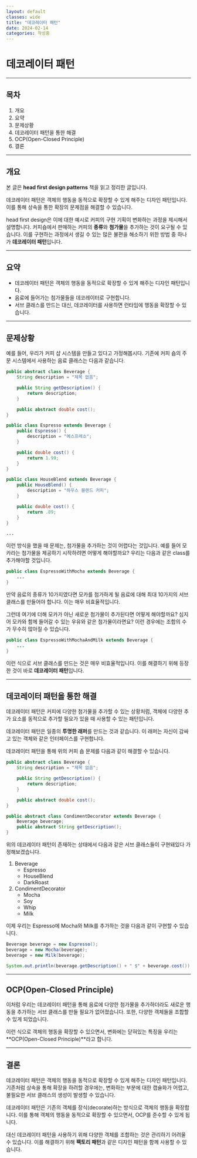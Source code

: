 ```yaml
---
layout: default
classes: wide
title: "데코레이터 패턴"
date: 2024-02-14
categories: 작성중
---
```


# 데코레이터 패턴

---

## 목차

1. 개요
2. 요약
3. 문제상황
4. 데코레이터 패턴을 통한 해결
5. OCP(Open-Closed Principle)
6. 결론

---

## 개요

본 글은 **head first design patterns** 책을 읽고 정리한 글입니다.

데코레이터 패턴은 객체의 행동을 동적으로 확장할 수 있게 해주는 디자인 패턴입니다. 이를 통해 상속을 통한 확장의 문제점을 해결할 수 있습니다.

head first design은 이에 대한 예시로 커피의 구현 기획이 변화하는 과정을 제시해서 설명합니다. 커피숍에서 판매하는 커피의 **종류**와 **첨가물**을 추가하는 것이 요구될 수 있습니다. 이를 구현하는 과정에서 생길 수 있는 많은 불편을 해소하기 위한 방법 중 하나가 **데코레이터 패턴**입니다.

---

## 요약

* 데코레이터 패턴은 객체의 행동을 동적으로 확장할 수 있게 해주는 디자인 패턴입니다.
* 음료에 들어가는 첨가물들을 데코레이터로 구현합니다.
* 서브 클래스를 만드는 대신, 데코레이터를 사용하면 런타임에 행동을 확장할 수 있습니다.

---

## 문제상황

예를 들어, 우리가 커피 샵 시스템을 만들고 있다고 가정해봅시다. 기존에 커피 숍의 주문 시스템에서 사용하는 음료 클래스는 다음과 같습니다.

```java
public abstract class Beverage {
    String description = "제목 없음";

    public String getDescription() {
        return description;
    }

    public abstract double cost();
}

public class Espresso extends Beverage {
    public Espresso() {
        description = "에스프레소";
    }

    public double cost() {
        return 1.99;
    }
}

public class HouseBlend extends Beverage {
    public HouseBlend() {
        description = "하우스 블렌드 커피";
    }

    public double cost() {
        return .89;
    }
}

...
```

이런 방식을 했을 때 문제는, 첨가물을 추가하는 것이 어렵다는 것입니다. 예를 들어 모카라는 첨가물을 제공하기 시작하려면 어떻게 해야할까요? 우리는 다음과 같은 class를 추가해야할 것입니다.

```java
public class EspressoWithMocha extends Beverage {
    ...
}
```

만약 음료의 종류가 10가지였다면 모카를 첨가하게 될 음료에 대해 최대 10가지의 서브 클래스를 만들어야 합니다. 이는 매우 비효율적입니다.

그런데 여기에 더해 모카가 아닌 새로운 첨가물이 추가된다면 어떻게 해야할까요? 심지어 모카와 함께 들어갈 수 있는 우유와 같은 첨가물이라면요? 이런 경우에는 조합의 수가 무수히 많아질 수 있습니다.

```java
public class EspressoWithMochaAndMilk extends Beverage {
    ...
}
```

이런 식으로 서브 클래스를 만드는 것은 매우 비효율적입니다. 이를 해결하기 위해 등장한 것이 바로 **데코레이터 패턴**입니다.

---

## 데코레이터 패턴을 통한 해결

데코레이터 패턴은 커피에 다양한 첨가물을 추가할 수 있는 상황처럼, 객체에 다양한 추가 요소를 동적으로 추가할 필요가 있을 때 사용할 수 있는 패턴입니다.

데코레이터 패턴은 일종의 **투명한 래퍼**를 만드는 것과 같습니다. 이 래퍼는 자신이 감싸고 있는 객체와 같은 인터페이스를 구현합니다.

데코레이터 패턴을 통해 위의 커피 숍 문제를 다음과 같이 해결할 수 있습니다.

```java
public abstract class Beverage {
    String description = "제목 없음";

    public String getDescription() {
        return description;
    }

    public abstract double cost();
}

public abstract class CondimentDecorator extends Beverage {
    Beverage beverage;
    public abstract String getDescription();
}
```

위의 데코레이터 패턴이 존재하는 상태에서 다음과 같은 서브 클래스들이 구현돼있다 가정해보겠습니다.

1. Beverage
    * Espresso
    * HouseBlend
    * DarkRoast
2. CondimentDecorator
    * Mocha
    * Soy
    * Whip
    * Milk

이제 우리는 Espresso에 Mocha와 Milk를 추가하는 것을 다음과 같이 구현할 수 있습니다.

```java
Beverage beverage = new Espresso();
beverage = new Mocha(beverage);
beverage = new Milk(beverage);

System.out.println(beverage.getDescription() + " $" + beverage.cost());
```

---

## OCP(Open-Closed Principle)

이처럼 우리는 데코레이터 패턴을 통해 음료에 다양한 첨가물을 추가하더라도 새로운 행동을 추가하는 서브 클래스를 만들 필요가 없어졌습니다. 또한, 다양한 객체들을 조합할 수 있게 되었습니다.

이런 식으로 객체의 행동을 확장할 수 있으면서, 변화에는 닫혀있는 특징을 우리는 **OCP(Open-Closed Principle)**라고 합니다.

---

## 결론

데코레이터 패턴은 객체의 행동을 동적으로 확장할 수 있게 해주는 디자인 패턴입니다. 기존처럼 상속을 통해 확장을 하려할 경우에는, 변화하는 부분에 대한 캡슐화가 어렵고, 불필요한 서브 클래스의 생성이 발생할 수 있습니다.

데코레이터 패턴은 기존의 객체를 장식(decorate)하는 방식으로 객체의 행동을 확장합니다. 이를 통해 객체의 행동을 동적으로 확장할 수 있으면서, OCP를 준수할 수 있게 됩니다.

대신 데코레이터 패턴을 사용하기 위해 다양한 객체를 조합하는 것은 관리하기 어려울 수 있습니다. 이를 해결하기 위해 **팩토리 패턴**과 같은 디자인 패턴을 함께 사용할 수 있습니다.